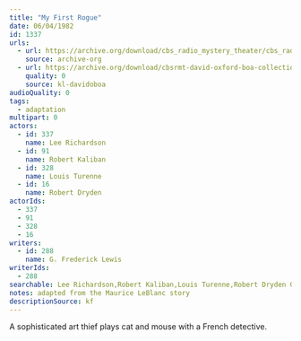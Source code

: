 ```yaml
---
title: "My First Rogue"
date: 06/04/1982
id: 1337
urls: 
  - url: https://archive.org/download/cbs_radio_mystery_theater/cbs_radio_mystery_theater-1301-1350.zip/cbs_radio_mystery_theater-1301-1350%2Fcbsrmt_1337_my_first_rogue.mp3
    source: archive-org
  - url: https://archive.org/download/cbsrmt-david-oxford-boa-collection/CBSRMT-820604-1337-My-First-Rogue-(128-48)_WBBM-JE-{BoA}.mp3
    quality: 0
    source: kl-davidoboa
audioQuality: 0
tags: 
  - adaptation
multipart: 0
actors:  
  - id: 337
    name: Lee Richardson  
  - id: 91
    name: Robert Kaliban  
  - id: 328
    name: Louis Turenne  
  - id: 16
    name: Robert Dryden
actorIds:  
  - 337  
  - 91  
  - 328  
  - 16
writers:  
  - id: 288
    name: G. Frederick Lewis
writerIds:  
  - 288
searchable: Lee Richardson,Robert Kaliban,Louis Turenne,Robert Dryden G. Frederick Lewis
notes: adapted from the Maurice LeBlanc story
descriptionSource: kf
---
```

A sophisticated art thief plays cat and mouse with a French detective.